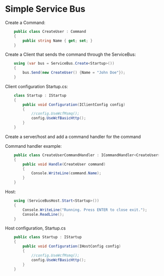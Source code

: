# Simple Service Bus

Create a Command:
``` C#
    public class CreateUser : Command
    {
        public string Name { get; set; }
    }
```
Create a Client that sends the command through the ServiceBus:

``` C#
    using (var bus = ServiceBus.Create<Startup>())
    {
        bus.Send(new CreateUser() {Name = "John Doe"});
    }
```
Client configuration Startup.cs:

``` C#
    class Startup : IStartup
    {
        public void Configuration(IClientConfig config)
        {
            //config.UseWcfMsmq();
            config.UseWcfBasicHttp();
        }
    }
```

Create a server/host and add a command handler for the command

Command handler example:
``` C#
    public class CreateUserCommandHandler : ICommandHandler<CreateUser>
    {
        public void Handle(CreateUser command)
        {
            Console.WriteLine(command.Name);
        }
    }
```
Host:
```C#
    using (ServiceBusHost.Start<Startup>())
    {
        Console.WriteLine("Running. Press ENTER to close exit.");
        Console.ReadLine();
    }
```

Host configuration, Startup.cs

``` C#
    public class Startup : IStartup
    {
        public void Configuration(IHostConfig config)
        {
            //config.UseWcfMsmq();
            config.UseWcfBasicHttp();
        }
    }
```
